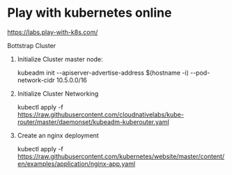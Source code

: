 # Play with kubernetes online 
https://labs.play-with-k8s.com/


Bottstrap Cluster
1. Initialize Cluster master node:

   kubeadm init --apiserver-advertise-address $(hostname -i) --pod-network-cidr 10.5.0.0/16
2. Initialize Cluster Networking

   kubectl apply -f https://raw.githubusercontent.com/cloudnativelabs/kube-router/master/daemonset/kubeadm-kuberouter.yaml
   
3. Create an nginx deployment

   kubectl apply -f https://raw.githubusercontent.com/kubernetes/website/master/content/en/examples/application/nginx-app.yaml
